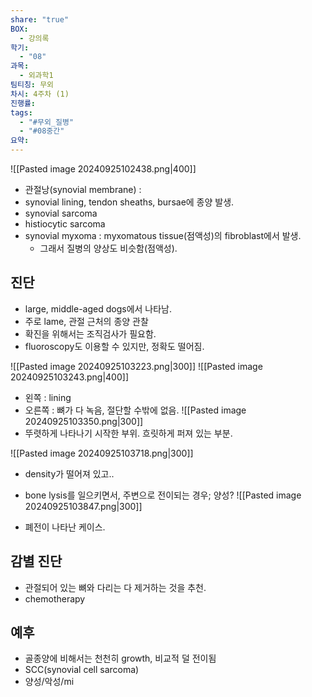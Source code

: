 ```yaml
---
share: "true"
BOX:
  - 강의록
학기:
  - "08"
과목:
  - 외과학1
팀티칭: 무외
차시: 4주차 (1)
진행률: 
tags:
  - "#무외_질병"
  - "#08중간"
요약: 
---
```

![[Pasted image 20240925102438.png|400]]
- 관절낭(synovial membrane) :
- synovial lining, tendon sheaths, bursae에 종양 발생.
- synovial sarcoma
- histiocytic sarcoma
- synovial myxoma : myxomatous tissue(점액성)의 fibroblast에서 발생.
	- 그래서 질병의 양상도 비슷함(점액성).

## 진단
- large, middle-aged dogs에서 나타남.
- 주로 lame, 관절 근처의 종양 관찰
- 확진을 위해서는 조직검사가 필요함.
- fluoroscopy도 이용할 수 있지만, 정확도 떨어짐.

![[Pasted image 20240925103223.png|300]]
![[Pasted image 20240925103243.png|400]]
- 왼쪽 : lining
- 오른쪽 : 뼈가 다 녹음, 절단할 수밖에 없음.
![[Pasted image 20240925103350.png|300]]
- 뚜렷하게 나타나기 시작한 부위. 흐릿하게 퍼져 있는 부분.

![[Pasted image 20240925103718.png|300]]
- density가 떨어져 있고..

- bone lysis를 일으키면서, 주변으로 전이되는 경우; 양성? 
![[Pasted image 20240925103847.png|300]]
- 폐전이 나타난 케이스.

## 감별 진단

- 관절되어 있는 뼈와 다리는 다 제거하는 것을 추천.
- chemotherapy

## 예후
- 골종양에 비해서는 천천히 growth, 비교적 덜 전이됨
- SCC(synovial cell sarcoma)
- 양성/악성/mi